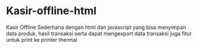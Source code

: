 # Kasir-offline-html
Kasir Offline Sederhana dengan html dan javascript yang bisa menyimpan data produk, hasil transaksi serta dapat mengexport data transaksi juga fitur untuk print ke printer thermal
